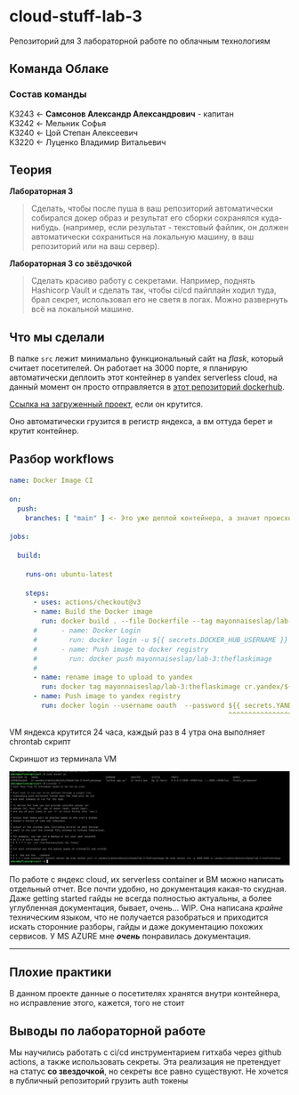 # cloud-stuff-lab-3

Репозиторий для 3 лабораторной работе по облачным технологиям

## Команда Облаке

### Состав команды

К3243 <- **Самсонов Александр Александрович** - капитан  
K3242 <- Мельник Софья  
K3240 <- Цой Степан Алексеевич  
К3220 <- Луценко Владимир Витальевич  

## Теория

**Лабораторная 3**

> Сделать, чтобы после пуша в ваш репозиторий автоматически собирался докер образ и результат его сборки сохранялся
> куда-нибудь. (например, если результат - текстовый файлик, он должен автоматически сохраниться на локальную машину, в
> ваш репозиторий или на ваш сервер).

**Лабораторная 3 со звёздочкой**

> Сделать красиво работу с секретами. Например, поднять Hashicorp Vault и сделать так, чтобы ci/cd пайплайн ходил туда,
> брал секрет, использовал его не светя в логах. Можно развернуть всё на локальной машине.

## Что мы сделали

В папке `src` лежит минимально функциональный сайт на _flask_, который считает посетителей. Он работает на 3000 порте, я
планирую автоматически деплоить этот контейнер в yandex serverless cloud, на данный момент он просто отправляется
в [этот репозиторий dockerhub](https://hub.docker.com/repository/docker/mayonnaiseslap/lab-3/general).

[Ссылка на загруженный проект](http://84.201.185.192:3000/), если он крутится.

Оно автоматически грузится в регистр яндекса, а вм оттуда берет и крутит контейнер.

## Разбор workflows

``` yaml
name: Docker Image CI

on:
  push:
    branches: [ "main" ] <- Это уже деплой контейнера, а значит происходит при пуше в мэйн

jobs:

  build:

    runs-on: ubuntu-latest

    steps:
      - uses: actions/checkout@v3
      - name: Build the Docker image
        run: docker build . --file Dockerfile --tag mayonnaiseslap/lab-3:theflaskimage   <- Это писалось чтобы деплоить на докерхаб
      #      - name: Docker Login                                                              <- закомменченый код для отправки в докерхаб
      #        run: docker login -u ${{ secrets.DOCKER_HUB_USERNAME }} -p ${{ secrets.DOCKER_HUB_PASSWORD }}   <- секретики для логина
      #      - name: Push image to docker registry
      #        run: docker push mayonnaiseslap/lab-3:theflaskimage                             <- Это все было не обязательно комментить, но 
      #                                                                                            так быстрее обновлялся образ у яндекса
      - name: rename image to upload to yandex
        run: docker tag mayonnaiseslap/lab-3:theflaskimage cr.yandex/${{ secrets.YANDEX_CONTAINER_REGISTRY_ID }}/lab-3:theflaskimage  <- можно было конечно сразу так назвать...
      - name: Push image to yandex registry
        run: docker login --username oauth  --password ${{ secrets.YANDEX_CONTAINER_AUTH_TOKEN }} cr.yandex && docker push cr.yandex/${{ secrets.YANDEX_CONTAINER_REGISTRY_ID }}/lab-3:theflaskimage
                                                       ^^^^^^^^^^^^^^^^^^^^^^^^^^^^^^^^^^^^^^^^^         <- секретики ->            ^^^^^^^^^^^^^^^^^^^^^^^^^^^^^^^^^^^^^^^^^^^
```

VM яндекса крутится 24 часа, каждый раз в 4 утра она выполняет chrontab скрипт

Скриншот из терминала VM

![img.png](img.png)

По работе с яндекс cloud, их serverless container и ВМ можно написать отдельный отчет. Все почти удобно, но документация
какая-то скудная. Даже getting started гайды не всегда полностью актуальны, а более углубленная документация, бывает,
очень... WIP. Она написана _крайне_ техническим языком, что не получается разобраться и приходится искать
сторонние разборы, гайды и даже документацию похожих сервисов. У MS AZURE мне _**очень**_ понравилась документация.

---

## Плохие практики

В данном проекте данные о посетителях хранятся внутри контейнера, но исправление этого, кажется, того не стоит

## Выводы по лабораторной работе

Мы научились работать с ci/cd инструментарием гитхаба через github actions, а также использовать секреты. Эта реализация
не претендует на статус **со звездочкой**, но секреты все равно существуют. Не хочется в публичный репозиторий грузить
auth токены
